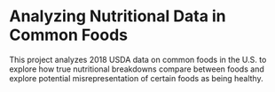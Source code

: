 # Analyzing Nutritional Data in Common Foods

This project analyzes 2018 USDA data on common foods in the U.S. to explore how true nutritional breakdowns compare between foods and explore potential misrepresentation of certain foods as being healthy.
